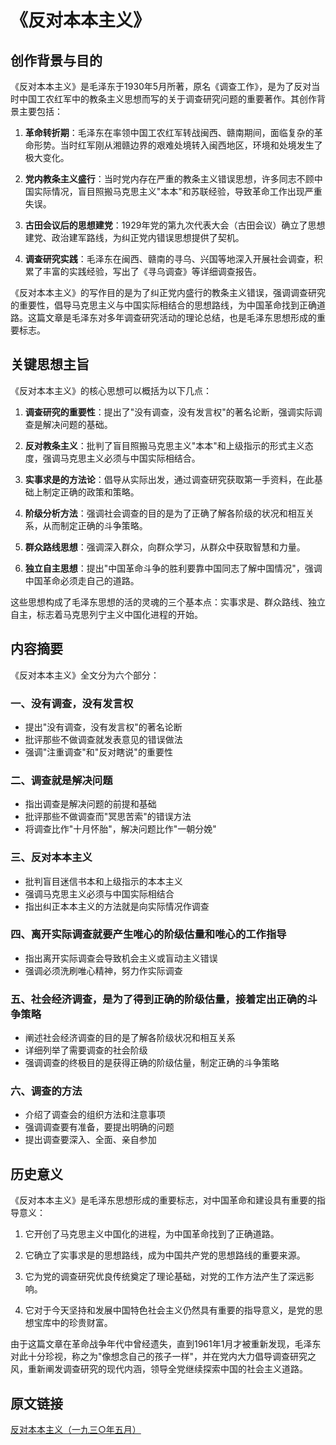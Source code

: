 # 《反对本本主义》

## 创作背景与目的

《反对本本主义》是毛泽东于1930年5月所著，原名《调查工作》，是为了反对当时中国工农红军中的教条主义思想而写的关于调查研究问题的重要著作。其创作背景主要包括：

1. **革命转折期**：毛泽东在率领中国工农红军转战闽西、赣南期间，面临复杂的革命形势。当时红军刚从湘赣边界的艰难处境转入闽西地区，环境和处境发生了极大变化。

2. **党内教条主义盛行**：当时党内存在严重的教条主义错误思想，许多同志不顾中国实际情况，盲目照搬马克思主义"本本"和苏联经验，导致革命工作出现严重失误。

3. **古田会议后的思想建党**：1929年党的第九次代表大会（古田会议）确立了思想建党、政治建军路线，为纠正党内错误思想提供了契机。

4. **调查研究实践**：毛泽东在闽西、赣南的寻乌、兴国等地深入开展社会调查，积累了丰富的实践经验，写出了《寻乌调查》等详细调查报告。

《反对本本主义》的写作目的是为了纠正党内盛行的教条主义错误，强调调查研究的重要性，倡导马克思主义与中国实际相结合的思想路线，为中国革命找到正确道路。这篇文章是毛泽东对多年调查研究活动的理论总结，也是毛泽东思想形成的重要标志。

## 关键思想主旨

《反对本本主义》的核心思想可以概括为以下几点：

1. **调查研究的重要性**：提出了"没有调查，没有发言权"的著名论断，强调实际调查是解决问题的基础。

2. **反对教条主义**：批判了盲目照搬马克思主义"本本"和上级指示的形式主义态度，强调马克思主义必须与中国实际相结合。

3. **实事求是的方法论**：倡导从实际出发，通过调查研究获取第一手资料，在此基础上制定正确的政策和策略。

4. **阶级分析方法**：强调社会调查的目的是为了正确了解各阶级的状况和相互关系，从而制定正确的斗争策略。

5. **群众路线思想**：强调深入群众，向群众学习，从群众中获取智慧和力量。

6. **独立自主思想**：提出"中国革命斗争的胜利要靠中国同志了解中国情况"，强调中国革命必须走自己的道路。

这些思想构成了毛泽东思想的活的灵魂的三个基本点：实事求是、群众路线、独立自主，标志着马克思列宁主义中国化进程的开始。

## 内容摘要

《反对本本主义》全文分为六个部分：

### 一、没有调查，没有发言权
- 提出"没有调查，没有发言权"的著名论断
- 批评那些不做调查就发表意见的错误做法
- 强调"注重调查"和"反对瞎说"的重要性

### 二、调查就是解决问题
- 指出调查是解决问题的前提和基础
- 批评那些不做调查而"冥思苦索"的错误方法
- 将调查比作"十月怀胎"，解决问题比作"一朝分娩"

### 三、反对本本主义
- 批判盲目迷信书本和上级指示的本本主义
- 强调马克思主义必须与中国实际相结合
- 指出纠正本本主义的方法就是向实际情况作调查

### 四、离开实际调查就要产生唯心的阶级估量和唯心的工作指导
- 指出离开实际调查会导致机会主义或盲动主义错误
- 强调必须洗刷唯心精神，努力作实际调查

### 五、社会经济调查，是为了得到正确的阶级估量，接着定出正确的斗争策略
- 阐述社会经济调查的目的是了解各阶级状况和相互关系
- 详细列举了需要调查的社会阶级
- 强调调查的终极目的是获得正确的阶级估量，制定正确的斗争策略

### 六、调查的方法
- 介绍了调查会的组织方法和注意事项
- 强调调查要有准备，要提出明确的问题
- 提出调查要深入、全面、亲自参加

## 历史意义

《反对本本主义》是毛泽东思想形成的重要标志，对中国革命和建设具有重要的指导意义：

1. 它开创了马克思主义中国化的进程，为中国革命找到了正确道路。

2. 它确立了实事求是的思想路线，成为中国共产党的思想路线的重要来源。

3. 它为党的调查研究优良传统奠定了理论基础，对党的工作方法产生了深远影响。

4. 它对于今天坚持和发展中国特色社会主义仍然具有重要的指导意义，是党的思想宝库中的珍贵财富。

由于这篇文章在革命战争年代中曾经遗失，直到1961年1月才被重新发现，毛泽东对此十分珍视，称之为"像想念自己的孩子一样"，并在党内大力倡导调查研究之风，重新阐发调查研究的现代内涵，领导全党继续探索中国的社会主义道路。

## 原文链接

[反对本本主义（一九三○年五月）](https://www.marxists.org/chinese/maozedong/marxist.org-chinese-mao-193005.htm)
